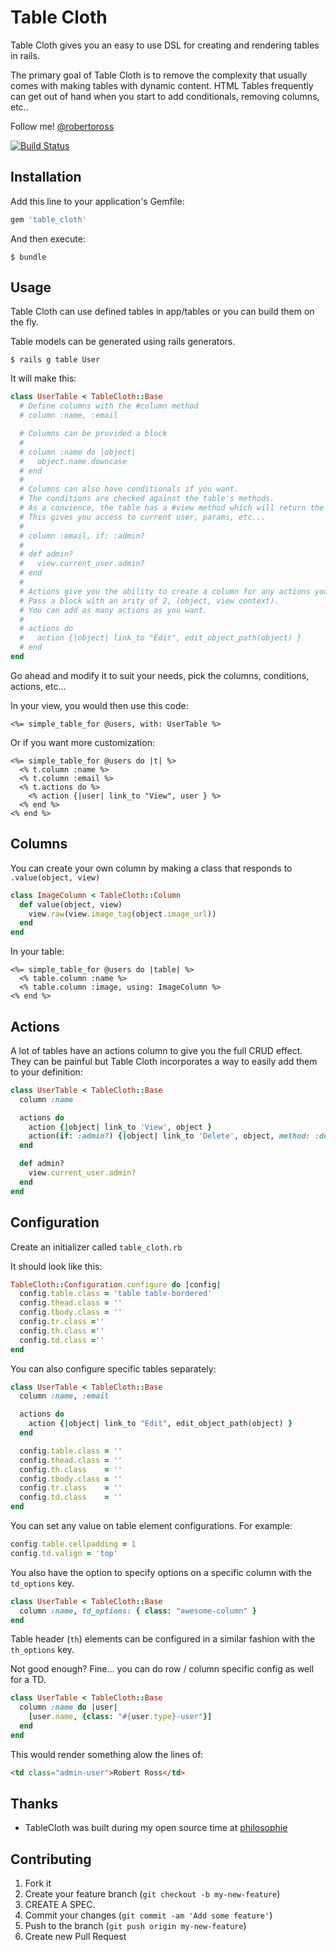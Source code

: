 # Table Cloth

Table Cloth gives you an easy to use DSL for creating and rendering tables in rails.

The primary goal of Table Cloth is to remove the complexity that usually comes with making tables with dynamic content.
HTML Tables frequently can get out of hand when you start to add conditionals, removing columns, etc..

Follow me! [@robertoross](http://twitter.com/robertoross)

[![Build Status](https://travis-ci.org/bobbytables/table_cloth.png)](https://travis-ci.org/bobbytables/table_cloth)

## Installation

Add this line to your application's Gemfile:

```ruby
gem 'table_cloth'
```

And then execute:

    $ bundle

## Usage

Table Cloth can use defined tables in app/tables or you can build them on the fly.

Table models can be generated using rails generators.

```
$ rails g table User
```

It will make this:

```ruby
class UserTable < TableCloth::Base
  # Define columns with the #column method
  # column :name, :email

  # Columns can be provided a block
  #
  # column :name do |object|
  #   object.name.downcase
  # end
  #
  # Columns can also have conditionals if you want.
  # The conditions are checked against the table's methods.
  # As a convience, the table has a #view method which will return the current view context.
  # This gives you access to current user, params, etc...
  #
  # column :email, if: :admin?
  #
  # def admin?
  #   view.current_user.admin?
  # end
  #
  # Actions give you the ability to create a column for any actions you'd like to provide.
  # Pass a block with an arity of 2, (object, view context).
  # You can add as many actions as you want.
  #
  # actions do
  #   action {|object| link_to "Edit", edit_object_path(object) }
  # end
end
```

Go ahead and modify it to suit your needs, pick the columns, conditions, actions, etc...

In your view, you would then use this code:

```erb
<%= simple_table_for @users, with: UserTable %>
```

Or if you want more customization:

```erb
<%= simple_table_for @users do |t| %>
  <% t.column :name %>
  <% t.column :email %>
  <% t.actions do %>
    <% action {|user| link_to "View", user } %>
  <% end %>
<% end %>
```

## Columns

You can create your own column by making a class that responds to ```.value(object, view)```

```ruby
class ImageColumn < TableCloth::Column
  def value(object, view)
    view.raw(view.image_tag(object.image_url))
  end
end
```

In your table:

```erb
<%= simple_table_for @users do |table| %>
  <% table.column :name %>
  <% table.column :image, using: ImageColumn %>
<% end %>
```

## Actions

A lot of tables have an actions column to give you the full CRUD effect. They can be painful but Table Cloth incorporates a way to easily add them to your definition:

```ruby
class UserTable < TableCloth::Base
  column :name

  actions do
    action {|object| link_to 'View', object }
    action(if: :admin?) {|object| link_to 'Delete', object, method: :delete }
  end

  def admin?
    view.current_user.admin?
  end
end
```


## Configuration

Create an initializer called ```table_cloth.rb```

It should look like this:

```ruby
TableCloth::Configuration.configure do |config|
  config.table.class = 'table table-bordered'
  config.thead.class = ''
  config.tbody.class = ''
  config.tr.class =''
  config.th.class =''
  config.td.class =''
end
```

You can also configure specific tables separately:

```ruby
class UserTable < TableCloth::Base
  column :name, :email

  actions do
    action {|object| link_to "Edit", edit_object_path(object) }
  end

  config.table.class = ''
  config.thead.class = ''
  config.th.class    = ''
  config.tbody.class = ''
  config.tr.class    = ''
  config.td.class    = ''
end
```

You can set any value on table element configurations. For example:

```ruby
config.table.cellpadding = 1
config.td.valign = 'top'
```

You also have the option to specify options on a specific column with the ```td_options``` key.

```ruby
class UserTable < TableCloth::Base
  column :name, td_options: { class: "awesome-column" }
end
```

Table header (```th```) elements can be configured in a similar fashion with the ```th_options``` key.

Not good enough? Fine... you can do row / column specific config as well for a TD.

```ruby
class UserTable < TableCloth::Base
  column :name do |user|
    [user.name, {class: "#{user.type}-user"}]
  end
end
```

This would render something alow the lines of:

```html
<td class="admin-user">Robert Ross</td>
```

## Thanks

- TableCloth was built during my open source time at [philosophie](http://gophilosophie.com)

## Contributing

1. Fork it
2. Create your feature branch (`git checkout -b my-new-feature`)
3. CREATE A SPEC.
4. Commit your changes (`git commit -am 'Add some feature'`)
5. Push to the branch (`git push origin my-new-feature`)
6. Create new Pull Request
